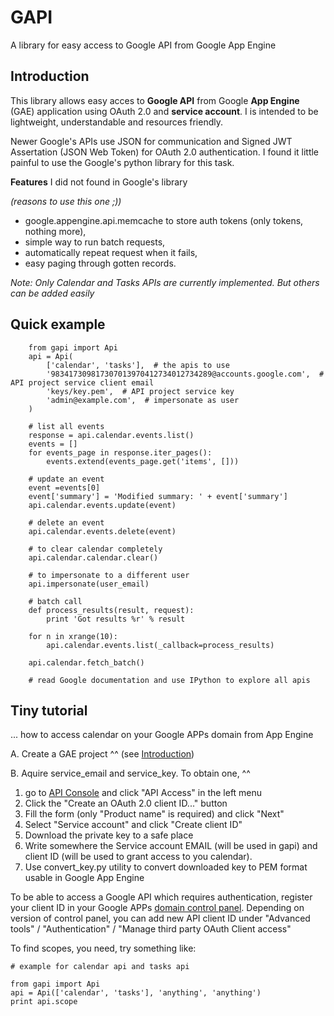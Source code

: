 GAPI
====
A library for easy access to Google API from Google App Engine

Introduction
------------
This library allows easy acces to **Google API** from Google **App Engine** (GAE)
application using OAuth 2.0 and **service account**. I is intended to be
lightweight, understandable and resources friendly.

Newer Google's APIs use JSON for communication and Signed JWT Assertation (JSON
Web Token) for OAuth 2.0 authentication. I found it little painful to use the
Google's python library for this task.

**Features** I did not found in Google's library

*(reasons to use this one ;))*

* google.appengine.api.memcache to store auth tokens (only tokens, nothing more),
* simple way to run batch requests,
* automatically repeat request when it fails,
* easy paging through gotten records.

*Note: Only Calendar and Tasks APIs are currently implemented. But others can be added easily*

Quick example
--
        from gapi import Api
        api = Api(
            ['calendar', 'tasks'],  # the apis to use
            '983417309817307013970412734012734289@accounts.google.com',  # API project service client email
            'keys/key.pem',  # API project service key
            'admin@example.com',  # impersonate as user
        )

        # list all events
        response = api.calendar.events.list()
        events = []
        for events_page in response.iter_pages():
            events.extend(events_page.get('items', []))

        # update an event
        event =events[0]
        event['summary'] = 'Modified summary: ' + event['summary']
        api.calendar.events.update(event)

        # delete an event
        api.calendar.events.delete(event)

        # to clear calendar completely
        api.calendar.calendar.clear()

        # to impersonate to a different user
        api.impersonate(user_email)

        # batch call
        def process_results(result, request):
            print 'Got results %r' % result

        for n in xrange(10):
            api.calendar.events.list(_callback=process_results)

        api.calendar.fetch_batch()

        # read Google documentation and use IPython to explore all apis


Tiny tutorial
--

... how to access calendar on your Google APPs domain from App Engine

A. Create a GAE project
^^
(see [Introduction](https://developers.google.com/appengine/docs/python/gettingstartedpython27/introduction))

B. Aquire service_email and  service_key. To obtain one, 
^^

1. go to [API Console](https://code.google.com/apis/console) and click "API Access" in the left menu
2. Click the "Create an OAuth 2.0 client ID..." button
3. Fill the form (only "Product name" is required) and click "Next"
4. Select "Service account"  and click "Create client ID"
5. Download the private key to a safe place
6. Write somewhere the Service account EMAIL (will be used in gapi) and client ID (will be used to grant access to you calendar).
7. Use convert_key.py utility to convert downloaded key to PEM format usable in Google App Engine

To be able to access a Google API which requires authentication, register your
client ID in your Google APPs [domain control panel](https://admin.google.com).
Depending on version of control panel, you can add new API client ID under
"Advanced tools" / "Authentication" / "Manage third party OAuth Client access"

To find scopes, you need, try something like:

    # example for calendar api and tasks api

    from gapi import Api
    api = Api(['calendar', 'tasks'], 'anything', 'anything')
    print api.scope



